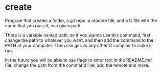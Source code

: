 # create
Program that creates a folder, a git repo, a readme file, and a C file with the name that you pass it, in a given path

There is a variable named path, so if you wanna use this command, first change the path to whatever you want,
and then add the command to the PATH of your computer.
Then use gcc or any other C compiler to make it run.

In the future you will be able to use flags to enter text in the README.md file, change the path from the command line, add the remote and more.
